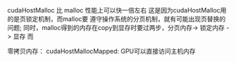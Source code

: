 cudaHostMalloc 比 malloc 性能上可以快一倍左右 
这是因为cudaHostMalloc用的是页锁定机制，而malloc要
遵守操作系统的分页机制，就有可能出现页替换的问题;
同时，malloc得到的内存在copy到显存时要过两步，分页内存-> 锁定内存 -> 显存
而

零拷贝内存：
cudaHostMallocMapped: GPU可以直接访问主机内存

